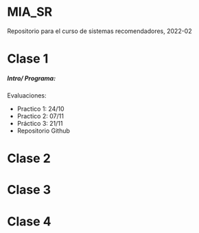 # MIA_SR
Repositorio para el curso de sistemas recomendadores, 2022-02

# Clase 1
##### Intro/ Programa:
Evaluaciones: 
* Practico 1: 24/10
* Practico 2: 07/11
* Práctico 3: 21/11
* Repositorio Github

####

####


####


# Clase 2

# Clase 3

# Clase 4
